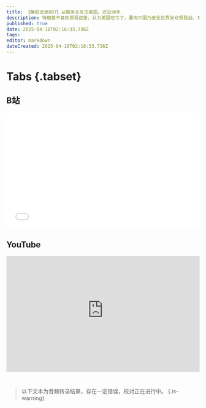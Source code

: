 ```yaml
---
title: 【睡前消息887】从服务业反击美国，还没动手
description: 特朗普不喜欢贸易逆差，认为美国吃亏了，要向中国乃至全世界发动贸易战。与其同时，美国在服务业方面占尽优势，对所有国家都是顺差，每年净赚3000亿美元。中国如何反制？
published: true
date: 2025-04-16T02:16:33.736Z
tags: 
editor: markdown
dateCreated: 2025-04-16T02:16:33.736Z
---
```


# Tabs {.tabset}
## B站
<div style="position: relative; padding: 30% 45%;">
<iframe style="position: absolute; width: 100%; height: 100%; left: 0; top: 0;" src="//player.bilibili.com/player.html?&bvid=BV1FnoFYUE9R&page=1&as_wide=1&high_quality=1&danmaku=1&autoplay=0" scrolling="no" border="0" frameborder="no" framespacing="0" allowfullscreen="true"></iframe>
</div>

<!--  睡前消息的西瓜视频账号仍处于禁言状态，暂时将其从模板中注释
## 西瓜视频
<div style="position: relative; padding: 30% 45%;">
<iframe style="position: absolute; top: 50%; left: 50%; transform: translate(-50%, -50%); width: 80%; height: 100%;" frameborder="0" src="https://www.ixigua.com/iframe/西瓜视频ID?autoplay=0" referrerpolicy="unsafe-url" allowfullscreen></iframe>
</div>
-->

## YouTube
<div style="position: relative; padding: 30% 45%;">
<iframe style="position: absolute; top: 0; left: 0; width: 100%; height: 100%;" src="https://www.youtube-nocookie.com/embed/YouTubeVID" title="YouTube video player" frameborder="0" allow="accelerometer; autoplay; clipboard-write; encrypted-media; gyroscope; picture-in-picture" allowfullscreen="true"></iframe>
</div>
  
# 

> 以下文本为音频转录结果，存在一定错误，校对正在进行中。
{.is-warning}
